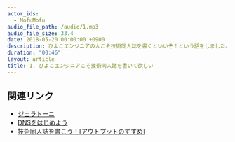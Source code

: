 ```yaml
---
actor_ids:
  - MofuMofu
audio_file_path: /audio/1.mp3
audio_file_size: 33.4
date: 2018-05-20 00:00:00 +0900
description: ひよこエンジニアの人こそ技術同人誌を書くといいぞ！という話をしました。
duration: "00:46"
layout: article
title: 1. ひよこエンジニアこそ技術同人誌を書いて欲しい
---
```


## 関連リンク

- [ジェラトーニ](https://www.tokyodisneyresort.jp/special/duffy/gelatoni/)
- [DNSをはじめよう](https://mochikoastech.booth.pm/items/812516)
- [技術同人誌を書こう！[アウトプットのすすめ]](https://www.amazon.co.jp/%E6%8A%80%E8%A1%93%E5%90%8C%E4%BA%BA%E8%AA%8C%E3%82%92%E6%9B%B8%E3%81%93%E3%81%86-%E3%82%A2%E3%82%A6%E3%83%88%E3%83%97%E3%83%83%E3%83%88%E3%81%AE%E3%82%B9%E3%82%B9%E3%83%A1-%E6%8A%80%E8%A1%93%E6%9B%B8%E5%85%B8%E3%82%B7%E3%83%AA%E3%83%BC%E3%82%BA-NextPublishing-%E8%A6%AA%E6%96%B9Project/dp/4844398202)

